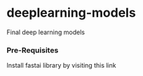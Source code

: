 # deeplearning-models
Final deep learning models

<h3>Pre-Requisites</h3>
Install fastai library by visiting <ahref="https://github.com/fastai/fastai">this link</a>
